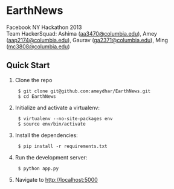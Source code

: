 EarthNews
=========

Facebook NY Hackathon 2013   
Team HackerSquad: Ashima (aa3470@columbia.edu), Amey (aap2174@columbia.edu), Gaurav (ga2371@columbia.edu), Ming (mc3808@columbia.edu)   


Quick Start
----------

1. Clone the repo  

        $ git clone git@github.com:ameydhar/EarthNews.git   
        $ cd EarthNews   

2. Initialize and activate a virtualenv:  

        $ virtualenv --no-site-packages env   
        $ source env/bin/activate   

4. Install the dependencies:  

        $ pip install -r requirements.txt   

5. Run the development server:  

        $ python app.py   

6. Navigate to [http://localhost:5000](http://localhost:5000)   

